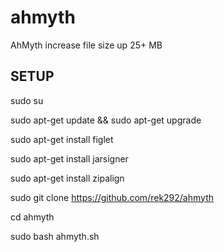 # ahmyth
AhMyth increase file size up 25+ MB

SETUP
--------------

sudo su

sudo apt-get update && sudo apt-get upgrade

sudo apt-get install figlet

sudo apt-get install jarsigner

sudo apt-get install zipalign

sudo git clone https://github.com/rek292/ahmyth

cd ahmyth

sudo bash ahmyth.sh
